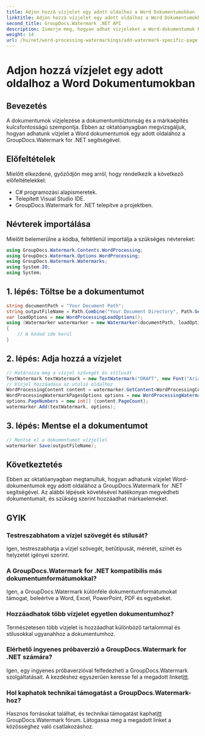```yaml
---
title: Adjon hozzá vízjelet egy adott oldalhoz a Word Dokumentumokban
linktitle: Adjon hozzá vízjelet egy adott oldalhoz a Word Dokumentumokban
second_title: GroupDocs.Watermark .NET API
description: Ismerje meg, hogyan adhat vízjeleket a Word-dokumentumok bizonyos oldalaihoz a GroupDocs Watermark for .NET segítségével. Védje meg tartalmait erőfeszítés nélkül.
weight: 14
url: /hu/net/word-processing-watermarkings/add-watermark-specific-page-word-docs/
---
```


# Adjon hozzá vízjelet egy adott oldalhoz a Word Dokumentumokban

## Bevezetés
A dokumentumok vízjelezése a dokumentumbiztonság és a márkaépítés kulcsfontosságú szempontja. Ebben az oktatóanyagban megvizsgáljuk, hogyan adhatunk vízjelet a Word dokumentumok egy adott oldalához a GroupDocs.Watermark for .NET segítségével.
## Előfeltételek
Mielőtt elkezdené, győződjön meg arról, hogy rendelkezik a következő előfeltételekkel:
- C# programozási alapismeretek.
- Telepített Visual Studio IDE.
- GroupDocs.Watermark for .NET telepítve a projektben.

## Névterek importálása
Mielőtt belemerülne a kódba, feltétlenül importálja a szükséges névtereket:
```csharp
using GroupDocs.Watermark.Contents.WordProcessing;
using GroupDocs.Watermark.Options.WordProcessing;
using GroupDocs.Watermark.Watermarks;
using System.IO;
using System;
```
## 1. lépés: Töltse be a dokumentumot
```csharp
string documentPath = "Your Document Path";
string outputFileName = Path.Combine("Your Document Directory", Path.GetFileName(documentPath));
var loadOptions = new WordProcessingLoadOptions();
using (Watermarker watermarker = new Watermarker(documentPath, loadOptions))
{
    // A kódod ide kerül
}
```
## 2. lépés: Adja hozzá a vízjelet
```csharp
// Határozza meg a vízjel szövegét és stílusát
TextWatermark textWatermark = new TextWatermark("DRAFT", new Font("Arial", 42));
// Vízjel hozzáadása az utolsó oldalhoz
WordProcessingContent content = watermarker.GetContent<WordProcessingContent>();
WordProcessingWatermarkPagesOptions options = new WordProcessingWatermarkPagesOptions();
options.PageNumbers = new int[] {content.PageCount};
watermarker.Add(textWatermark, options);
```
## 3. lépés: Mentse el a dokumentumot
```csharp
// Mentse el a dokumentumot vízjellel
watermarker.Save(outputFileName);
```

## Következtetés
Ebben az oktatóanyagban megtanultuk, hogyan adhatunk vízjelet Word-dokumentumok egy adott oldalához a GroupDocs.Watermark for .NET segítségével. Az alábbi lépések követésével hatékonyan megvédheti dokumentumait, és szükség szerint hozzáadhat márkaelemeket.
## GYIK
### Testreszabhatom a vízjel szövegét és stílusát?
Igen, testreszabhatja a vízjel szövegét, betűtípusát, méretét, színét és helyzetét igényei szerint.
### A GroupDocs.Watermark for .NET kompatibilis más dokumentumformátumokkal?
Igen, a GroupDocs.Watermark különféle dokumentumformátumokat támogat, beleértve a Word, Excel, PowerPoint, PDF és egyebeket.
### Hozzáadhatok több vízjelet egyetlen dokumentumhoz?
Természetesen több vízjelet is hozzáadhat különböző tartalommal és stílusokkal ugyanahhoz a dokumentumhoz.
### Elérhető ingyenes próbaverzió a GroupDocs.Watermark for .NET számára?
 Igen, egy ingyenes próbaverzióval felfedezheti a GroupDocs.Watermark szolgáltatásait. A kezdéshez egyszerűen keresse fel a megadott linket[itt](https://releases.groupdocs.com/).
### Hol kaphatok technikai támogatást a GroupDocs.Watermark-hoz?
 Hasznos forrásokat találhat, és technikai támogatást kaphat[itt](https://forum.groupdocs.com/c/watermark/19) GroupDocs.Watermark fórum. Látogassa meg a megadott linket a közösséghez való csatlakozáshoz.